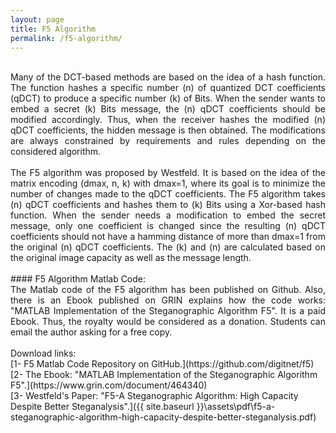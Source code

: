 ```yaml
---
layout: page
title: F5 Algorithm
permalink: /f5-algorithm/
---
```

<br />
<div style="text-align: justify"> Many of the DCT-based methods are based on the idea of a hash function. The function hashes a specific number (n) of quantized DCT coefficients (qDCT) to produce a specific number (k) of Bits. When the sender wants to embed a secret (k) Bits message, the (n) qDCT coefficients should be modified accordingly. Thus, when the receiver hashes the modified (n) qDCT coefficients, the hidden message is then obtained. The modifications are always constrained by requirements and rules depending on the considered algorithm. </div>
<br />
<div style="text-align: justify"> The F5 algorithm was proposed by Westfeld. It is based on the idea of the matrix encoding (dmax, n, k) with dmax=1, where its goal is to minimize the number of changes made to the qDCT coefficients. The F5 algorithm takes (n) qDCT coefficients and hashes them to (k) Bits using a Xor-based hash function. When the sender needs a modification to embed the secret message, only one coefficient is changed since the resulting (n) qDCT coefficients should not have a hamming distance of more than dmax=1 from the original (n) qDCT coefficients. The (k) and (n) are calculated based on the original image capacity as well as the message length. </div>
<br />
#### F5 Algorithm Matlab Code:
<div style="text-align: justify"> The Matlab code of the F5 algorithm has been published on Github. Also, there is an Ebook published on GRIN explains how the code works: "MATLAB Implementation of the Steganographic Algorithm F5". It is a paid Ebook. Thus, the royalty would be considered as a donation. Students can email the author asking for a free copy. </div>
<br />
Download links:
<br />
[1- F5 Matlab Code Repository on GitHub.](https://github.com/digitnet/f5)
<br />
[2- The Ebook: "MATLAB Implementation of the Steganographic Algorithm F5".](https://www.grin.com/document/464340)
<br />
[3- Westfeld's Paper: "F5-A Steganographic Algorithm: High Capacity Despite Better Steganalysis".]({{ site.baseurl }}\assets\pdf\f5-a-steganographic-algorithm-high-capacity-despite-better-steganalysis.pdf)
<br />
